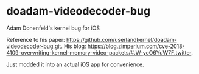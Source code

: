 # doadam-videodecoder-bug
Adam Donenfeld's kernel bug for iOS

Reference to his paper: https://github.com/userlandkernel/doadam-videodecoder-bug.git. 
His blog: https://blog.zimperium.com/cve-2018-4109-overwriting-kernel-memory-video-packets/#.W-ycO6YuW7F.twitter. 


Just modded it into an actual iOS app for convenience.
